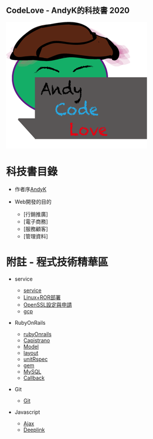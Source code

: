## CodeLove - AndyK的科技書 2020 
![image](code_love.png) 
  
# 科技書目錄
* 作者序[AndyK](about.md) 

* Web開發的目的
	* [行銷推廣]
	* [電子商務]
	* [服務顧客]
	* [管理資料] 

# 附註 - 程式技術精華區
* service 
    * [service](service/index.md)  
    * [Linux+ROR部署](service/nginx_rails.md) 
    * [OpenSSL設定與申請](service/openssl.md)     
    * [gcp](service/gcp/sql.md)     

* RubyOnRails     
    * [rubyOnrails](rubyOnrails/index.md)
    * [Capistrano](rubyOnrails/capistrano_ruby_auth.md)
    * [Model](rubyOnrails/model.rb)
    * [layout](rubyOnrails/layout.scss) 
    * [unitRspec](rubyOnrails/unitRspec/index.md)  
    * [gem](rubyOnrails/shipping/braintree.md)   
    * [MySQL](rubyOnrails/db.rb)   
    * [Callback](rubyOnrails/callback.rb) 
 
* Git  
    * [Git](git/index.md)

* Javascript 
    * [Ajax](javascript/ajax.js) 
    * [Deeplink](javascript/deeplink.js)   